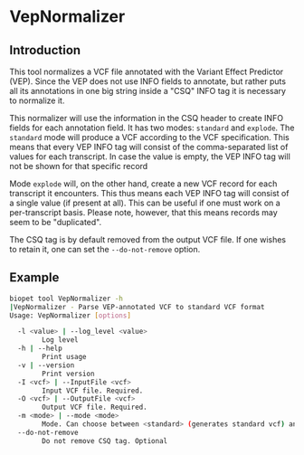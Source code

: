 VepNormalizer
============

Introduction
------------
This tool normalizes a VCF file annotated with the Variant Effect Predictor (VEP). 
Since the VEP does not use INFO fields to annotate, but rather puts all its annotations in one big string inside a "CSQ" INFO tag it is necessary to normalize it. 

This normalizer will use the information in the CSQ header to create INFO fields for each annotation field. 
It has two modes: `standard` and `explode`. The `standard` mode will produce a VCF according to the VCF specification.
This means that every VEP INFO tag will consist of the comma-separated list of values for each transcript.
In case the value is empty, the VEP INFO tag will not be shown for that specific record 

Mode `explode` will, on the other hand, create a new VCF record for each transcript it encounters.
This thus means each VEP INFO tag will consist of a single value (if present at all). This can be useful if one must work on a per-transcript basis.
Please note, however, that this means records may seem to be "duplicated".

The CSQ tag is by default removed from the output VCF file. If one wishes to retain it, one can set the `--do-not-remove` option. 


Example
---------

~~~ bash
biopet tool VepNormalizer -h
|VepNormalizer - Parse VEP-annotated VCF to standard VCF format 
Usage: VepNormalizer [options]

  -l <value> | --log_level <value>
        Log level
  -h | --help
        Print usage
  -v | --version
        Print version
  -I <vcf> | --InputFile <vcf>
        Input VCF file. Required.
  -O <vcf> | --OutputFile <vcf>
        Output VCF file. Required.
  -m <mode> | --mode <mode>
        Mode. Can choose between <standard> (generates standard vcf) and <explode> (generates new record for each transcript). Required.
  --do-not-remove
        Do not remove CSQ tag. Optional

~~~   

